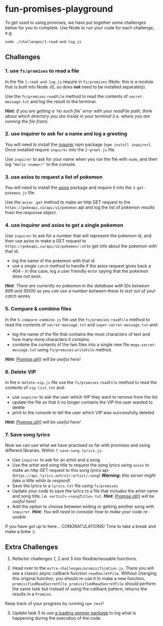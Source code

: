 # fun-promises-playground

To get used to using promises, we have put together some challenges below for you to complete. Use Node to run your code for each challenge, e.g.

```bash
node ./challenges/1-read-and-log.js
```

## Challenges

### 1. use `fs/promises` to read a file

In the file `1-read-and-log.js` require in `fs/promises` (Note: this is a module that is built into Node JS, so does **not** need to be installed separately).

Use the `fs/promises` `readFile` method to read the contents of `secret-message.txt` and log the result to the terminal.

_**Hint:** If you are getting a 'no such file' error with your readFile path, think about which directory you are inside in your terminal (i.e. where you are running the file from)._

### 2. use inquirer to ask for a name and log a greeting

You will need to install the [inquirer](https://github.com/SBoudrias/Inquirer.js#installation) npm package (`npm install inquirer`). Once installed require `inquirer` into the `2-greet.js` file.

Use `inquirer` to ask for your name when you run the file with `node`, and then log `"Hello <name>!"` to the console.

### 3. use axios to request a list of pokemon

You will need to install the [axios](https://github.com/axios/axios#example) package and require it into the `3-get-pokemon.js` file.

Use the `axios` `.get` method to make an http GET request to the `https://pokeapi.co/api/v2/pokemon` api and log the list of pokemon results from the response object.

### 4. use inquirer and axios to get a single pokemon

Use `inquirer` to ask for a number that will represent the pokemon id, and then use axios to make a GET request to `https://pokeapi.co/api/v2/pokemon/:id` to get info about the pokemon with that id.

- log the name of the pokemon with that id
- use a single `catch` method to handle if the axios request gives back a 404 - in this case, log a user friendly error saying that the pokemon does not exist.

_**Hint**: There are currently no pokemon in the database with IDs between 899 and 10000 so you can use a number between these to test out of your catch works._

### 5. Compare & combine files

In the `5-compare-combine.js` file use the `fs/promises` `readFile` method to read the contents of `secret-message.txt` and `super-secret-message.txt` and:

- log the name of the file that contains the most characters of text and how many more characters it contains.
- combine the contents of the two files into a single new file `mega-secret-message.txt` using `fs/promises` `writeFile` method.

_**Hint:** [Promise.all()](https://developer.mozilla.org/en-US/docs/Web/JavaScript/Reference/Global_Objects/Promise/all) will be useful here!_

### 6. Delete VIP

In the `6-delete-vip.js` file use the `fs/promises` `readFile` method to read the contents of `vip-list.txt` and:

- use `inquirer` to ask the user which VIP they want to remove from the list
- update the file so that it no longer contains the VIP the user wanted to delete
- print to the console to tell the user which VIP was successfully deleted

_**Hint:** [Promise.all()](https://developer.mozilla.org/en-US/docs/Web/JavaScript/Reference/Global_Objects/Promise/all) will be useful here!_

### 7. Save song lyrics

Now we can use what we have practised so far with promises and using different libraries. Within `7-save-song-lyrics.js`:

- Use `inquirer` to ask for an artist and a song.
- Use the artist and song title to request the song lyrics using `axios` to make an http GET request to this song lyrics api (`https://api.lyrics.ovh/v1/:artist/:song`) _**Warning:** this server might take a little while to respond!_
- Save the lyrics to a `lyrics.txt` file using `fs/promises`
- Update your code to save the lyrics to a file that includes the artist name and song title, i.e. `<artist>-<songTitle>.txt`. _**Hint:** [Promise.all()](https://developer.mozilla.org/en-US/docs/Web/JavaScript/Reference/Global_Objects/Promise/all) will be useful here!_
- Add the option to choose between exiting or getting another song with `inquirer`. _**Hint:** You will need to consider how to make your code re-usable_

If you have got up to here... CONGRATULATIONS! Time to take a break and make a brew :).

## Extra Challenges

1. Refactor challenges 1, 2 and 3 into flexible/reusable functions.

2. Head over to the `extra-challenges/promisification.js`. There you will see a classic async callback function `readSecretFile`. Without changing this original function, you should re-use it to make a new function, `promisifiedReadSecretFile`. `promisifiedReadSecretFile` should perform the same task but instead of using the callback pattern, returns the results in a `Promise`.

Keep track of your progress by running `npm test`!

3. Update task 5 to use [a loading spinner package](https://github.com/sindresorhus/ora) to log what is happening during the execution of the code.
